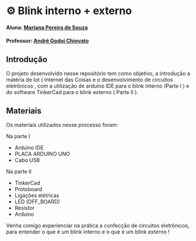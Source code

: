 # ⚙ Blink interno + externo 

#### Aluna: [Mariana Pereira de Souza](www.linkedin.com/in/mariana-pereira-de-souza1) 
#### Professor: [André Godoi Chiovato](https://www.linkedin.com/in/andregodoichiovato/)

## Introdução

O projeto desenvolvido nesse repositório tem como objetivo, a introdução a matéria de Iot ( Internet das Coisas e o desenvolvimento de circuitos eletrônicos , com a utilização de arduíno IDE para o blink interno (Parte I ) e do software TinkerCad para o blink externo ( Parte II ).

## Materiais 

Os materiais utilizados nesse processo foram: 

Na parte I

- Arduíno IDE 
- PLACA ARDUINO UNO
- Cabo USB

Na parte II

- TinkerCad 
- Protoboard
- Ligações elétricas
- LED (OFF_BOARD)
- Resistor 
- Arduino

Venha comigo experienciar na prática a confecção de circuitos eletrônicos, para entender o que é um blink interno e o que é um blink externo !
